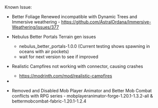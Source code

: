 Known Issue:
- Better Foliage Renewed incompatible with Dynamic Trees and Immersive weathering - https://github.com/AstralOrdana/Immersive-Weathering/issues/377

- Nebulus Better Portals Terrain gen issues
	- nebulus_better_portals-1.0.0 (Current testing shows spawning in oceans with air pockets)
	- wait for next version to see if improved
- Realistic Campfires not working with connector, causing crashes
	- https://modrinth.com/mod/realistic-campfires
- 
- Removed and Disabled Mob Player Animator and Better Mob Combat conflicts with RPG series - mobplayeranimator-forge-1.20.1-1.3.2-all & bettermobcombat-fabric-1.20.1-1.2.4
